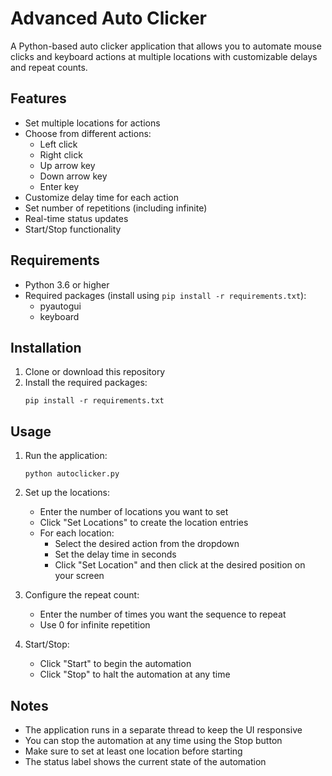 # Advanced Auto Clicker

A Python-based auto clicker application that allows you to automate mouse clicks and keyboard actions at multiple locations with customizable delays and repeat counts.

## Features

- Set multiple locations for actions
- Choose from different actions:
  - Left click
  - Right click
  - Up arrow key
  - Down arrow key
  - Enter key
- Customize delay time for each action
- Set number of repetitions (including infinite)
- Real-time status updates
- Start/Stop functionality

## Requirements

- Python 3.6 or higher
- Required packages (install using `pip install -r requirements.txt`):
  - pyautogui
  - keyboard

## Installation

1. Clone or download this repository
2. Install the required packages:
   ```
   pip install -r requirements.txt
   ```

## Usage

1. Run the application:

   ```
   python autoclicker.py
   ```

2. Set up the locations:

   - Enter the number of locations you want to set
   - Click "Set Locations" to create the location entries
   - For each location:
     - Select the desired action from the dropdown
     - Set the delay time in seconds
     - Click "Set Location" and then click at the desired position on your screen

3. Configure the repeat count:

   - Enter the number of times you want the sequence to repeat
   - Use 0 for infinite repetition

4. Start/Stop:
   - Click "Start" to begin the automation
   - Click "Stop" to halt the automation at any time

## Notes

- The application runs in a separate thread to keep the UI responsive
- You can stop the automation at any time using the Stop button
- Make sure to set at least one location before starting
- The status label shows the current state of the automation
